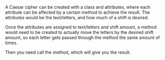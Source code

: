 A Caesar cipher can be created with a class and attributes, where each attribute can be affected by a certain method to achieve the result. The attributes would be the text/letters, and how much of a shift is desired.

Once the attributes are assigned to text/letters and shift amount, a method would need to be created to actually move the letters by the desired shift amount, so each letter gets passed through the method the same amount of times.

Then you need call the method, which will give you the result.
